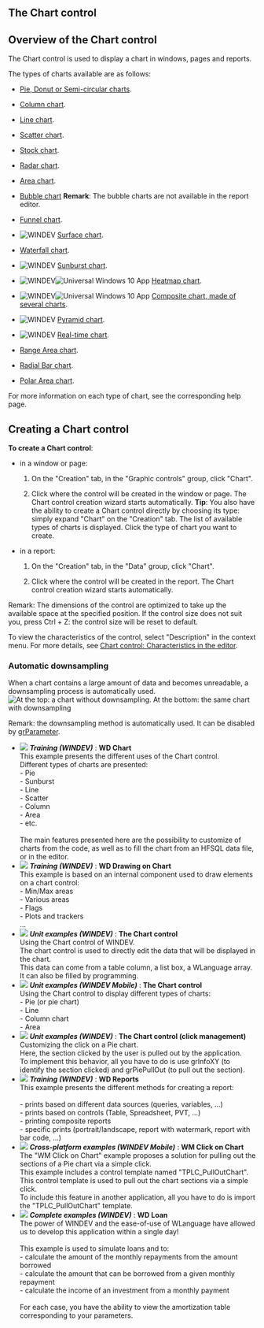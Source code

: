 


## The Chart control
			



<a name="NOTE1"></a>
<a name="NOTE1_1"></a>


## Overview of the Chart control
<a name="overview_the_chart_control_ELTTEXTE000177"></a>
The Chart control is used to display a chart in windows, pages and reports. 

The types of charts available are as follows:

- [Pie, Donut or Semi-circular charts](../WDChamp/3042007.md).

- [Column chart](../WDChamp/3042011.md).

- [Line chart](../WDChamp/3042002.md).

- [Scatter chart](../WDChamp/3042008.md).

- [Stock chart](../WDChamp/3042004.md).

- [Radar chart](../WDChamp/3042073.md).

- [Area chart](../WDChamp/3042074.md).

- [Bubble chart](../WDChamp/1000019190.md)
	**Remark**: The bubble charts are not available in the report editor.

- [Funnel chart](../WDChamp/1000019193.md).

- ![WINDEV](https://doc.pcsoft.fr/ext/images/us/WD.png) [Surface chart](../WDChamp/1000020624.md).

- [Waterfall chart](../WDChamp/1000021009.md).

- ![WINDEV](https://doc.pcsoft.fr/ext/images/us/WD.png) [Sunburst chart](../WDChamp/1000021010.md).

- ![WINDEV](https://doc.pcsoft.fr/ext/images/us/WD.png)![Universal Windows 10 App](https://doc.pcsoft.fr/ext/images/us/UNIVERSALAPP.png) [Heatmap chart](../WDChamp/1000021011.md).

- ![WINDEV](https://doc.pcsoft.fr/ext/images/us/WD.png)![Universal Windows 10 App](https://doc.pcsoft.fr/ext/images/us/UNIVERSALAPP.png) [Composite chart, made of several charts](../WDChamp/1000021016.md).

- ![WINDEV](https://doc.pcsoft.fr/ext/images/us/WD.png) [Pyramid chart](../WDChamp/1000021023.md).

- ![WINDEV](https://doc.pcsoft.fr/ext/images/us/WD.png) [Real-time chart](../WDChamp/1000021037.md).

- [Range Area chart](../WDChamp/1000021038.md).

- [Radial Bar chart](../WDChamp/1000021039.md).

- [Polar Area chart](../WDChamp/1000021040.md).




For more information on each type of chart, see the corresponding help page.





<a name="NOTE2"></a>
<a name="NOTE2_1"></a>


## Creating a Chart control
<a name="creating_chart_control_ELTTEXTE000312"></a>
**To create a Chart control**:

- in a window or page: 

	1. On the "Creation" tab, in the "Graphic controls" group, click "Chart". 

	2. Click where the control will be created in the window or page. The Chart control creation wizard starts automatically.
			**Tip**: You also have the ability to create a Chart control directly by choosing its type: simply expand "Chart" on the "Creation" tab. The list of available types of charts is displayed. Click the type of chart you want to create. 




- in a report: 

	1. On the "Creation" tab, in the "Data" group, click "Chart". 

	2. Click where the control will be created in the report. The Chart control creation wizard starts automatically.





Remark: The dimensions of the control are optimized to take up the available space at the specified position. If the control size does not suit you, press Ctrl + Z: the control size will be reset to default.

To view the characteristics of the control, select "Description" in the context menu. For more details, see [Chart control: Characteristics in the editor](../WDChamp/3042076.md). 


### Automatic downsampling
<a name="automatic_downsampling_ELTPARAGRAPHE000119"></a>When a chart contains a large amount of data and becomes unreadable, a downsampling process is automatically used. 
![At the top: a chart without downsampling. At the bottom: the same chart with downsampling](https://doc.pcsoft.fr/en-US/images/image.awp?langid=3&name=WD-Graphe-Echatillonage-Sub-Sampling.jpg)


Remark: the downsampling method is automatically used. It can be disabled by [grParameter](../WDLang3/1000018337.md). 


- ![](https://doc.pcsoft.fr/en-US/images/image.awp?langid=3&name=WDChart.gif) ***Training (WINDEV)*** : **WD Chart** <br>This example presents the different uses of the Chart control.<br>Different types of charts are presented: <br>- Pie<br>- Sunburst<br>- Line<br>- Scatter<br>- Column<br>- Area<br>- etc.<br><br>The main features presented here are the possibility to customize of charts from the code, as well as to fill the chart from an HFSQL data file, or in the editor.
- ![](https://doc.pcsoft.fr/en-US/images/image.awp?langid=3&name=WDDrawingonChart.gif) ***Training (WINDEV)*** : **WD Drawing on Chart** <br>This example is based on an internal component used to draw elements on a chart control:<br>- Min/Max areas<br>- Various areas<br>- Flags<br>- Plots and trackers<br>...
- ![](https://doc.pcsoft.fr/en-US/images/image.awp?langid=3&name=TheChartcontrol.gif) ***Unit examples (WINDEV)*** : **The Chart control** <br>Using the Chart control of WINDEV. <br>The chart control is used to directly edit the data that will be displayed in the chart.<br>This data can come from a table column, a list box, a WLanguage array. It can also be filled by programming.
- ![](https://doc.pcsoft.fr/en-US/images/image.awp?langid=3&name=TheChartcontrol.gif) ***Unit examples (WINDEV Mobile)*** : **The Chart control** <br>Using the Chart control to display different types of charts:<br>- Pie (or pie chart)<br>- Line<br>- Column chart<br>- Area
- ![](https://doc.pcsoft.fr/en-US/images/image.awp?langid=3&name=TheChartcontrol_clickmanagement_.gif) ***Unit examples (WINDEV)*** : **The Chart control (click management)** <br>Customizing the click on a Pie chart.<br>Here, the section clicked by the user is pulled out by the application.<br>To implement this behavior, all you have to do is use grInfoXY (to identify the section clicked) and grPiePullOut (to pull out the section).
- ![](https://doc.pcsoft.fr/en-US/images/image.awp?langid=3&name=WDReports.gif) ***Training (WINDEV)*** : **WD Reports** <br>This example presents the different methods for creating a report:<br><br>- prints based on different data sources (queries, variables, ...)<br>- prints based on controls (Table, Spreadsheet, PVT, ...)<br>- printing composite reports<br>- specific prints (portrait/landscape, report with watermark, report with bar code, ...)
- ![](https://doc.pcsoft.fr/en-US/images/image.awp?langid=3&name=WMClickonChart.gif) ***Cross-platform examples (WINDEV Mobile)*** : **WM Click on Chart** <br>The "WM Click on Chart" example proposes a solution for pulling out the sections of a Pie chart via a simple click.<br>This example includes a control template named "TPLC_PullOutChart". This control template is used to pull out the chart sections via a simple click.<br>To include this feature in another application, all you have to do is import the "TPLC_PullOutChart" template.
- ![](https://doc.pcsoft.fr/en-US/images/image.awp?langid=3&name=WDLoan.gif) ***Complete examples (WINDEV)*** : **WD Loan** <br>The power of WINDEV and the ease-of-use of WLanguage have allowed us to develop this application within a single day!<br><br>This example is used to simulate loans and to:<br>- calculate the amount of the monthly repayments from the amount borrowed<br>- calculate the amount that can be borrowed from a given monthly repayment<br>- calculate the income of an investment from a monthly payment<br><br>For each case, you have the ability to view the amortization table corresponding to your parameters.


